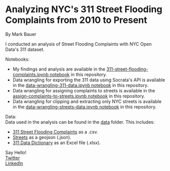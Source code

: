 # Analyzing NYC's 311 Street Flooding Complaints from 2010 to Present

By Mark Bauer  

I conducted an analysis of Street Flooding Complaints with NYC Open Data's 311 dataset. 

Notebooks:  
- My findings and analysis are available in the [311-street-flooding-complaints.ipynb notebook](https://github.com/mebauer/nyc-311-street-flooding/blob/main/311-street-flooding-complaints.ipynb) in this repository.  
- Data wrangling for exporting the 311 data using Socrata's API is available in the [data-wrangling-311-data.ipynb notebook](https://github.com/mebauer/nyc-311-street-flooding/blob/main/data-wrangling-311-data.ipynb) in this repository.
- Data wrangling for assigning complaints to streets is available in the [assign-complaints-to-streets.ipynb notebook](https://github.com/mebauer/nyc-311-street-flooding/blob/main/assign-complaints-to-streets.ipynb) in this repository.  
- Data wrangling for clipping and extracting only NYC streets is available in the [data-wrangling-streets-data.ipynb notebook](https://github.com/mebauer/nyc-311-street-flooding/blob/main/data-wrangling-streets-data.ipynb) in this repository.  

Data:  
Data used in the analysis can be found in the [data](https://github.com/mebauer/nyc-311-street-flooding/tree/main/data) folder. This includes:  
- [311 Street Flooding Complaints](https://github.com/mebauer/nyc-311-street-flooding/blob/main/data/311-flooding-data.csv) as a .csv.  
- [Streets](https://github.com/mebauer/nyc-311-street-flooding/blob/main/data/streets_clipped.json) as a geojson (.json).   
- [311 Data Dictionary](https://github.com/mebauer/nyc-311-street-flooding/blob/main/data/311_SR_Data_Dictionary_2018.xlsx) as an Excel file (.xlsx). 

Say Hello!   
[Twitter](https://twitter.com/markbauerwater)  
[LinkedIn](https://www.linkedin.com/in/markebauer/)